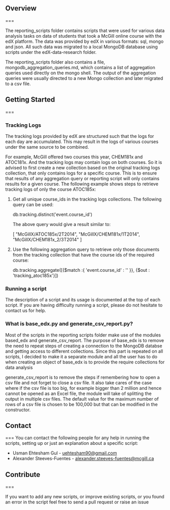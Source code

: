 ## Overview
===

The reporting_scripts folder contains scripts that were used for various data analysis tasks on data of students that took a McGill online course with the edX platform. The data was provided by edX in various formats: sql, mongo and json. All such data was migrated to a local MongoDB database using scripts under the edX-data-research folder. 

The reporting_scripts folder also contains a file, mongodb_aggregation_queries.md, which contains a list of aggregation queries used directly on the mongo shell. The output of the aggregation queries were usually directed to a new Mongo collection and later migrated to a csv file. 

## Getting Started
===

### Tracking Logs
The tracking logs provided by edX are structured such that the logs for each day are accumulated. This may result in the logs of various courses under the same source to be combined. 

For example, McGill offered two courses this year, CHEM181x and ATOC181x. And the tracking logs may contain logs on both courses. So it is advised to first create a new collection based on the original tracking logs collection, that only contains logs for a specific course. This is to ensure that results of any aggregation query or reporting script will only contains results for a given course. The following example shows steps to retrieve tracking logs of only the course ATOC185x:

1. Get all unique course_ids in the tracking logs collections. The following query can be used:
   
   db.tracking.distinct('event.course_id')
   
   The above query would give a result similar to:

   [
	"McGillX/ATOC185x/2T2014",
	"McGillX/CHEM181x/1T2014",
	"McGillX/CHEM181x_2/3T2014"
   ]
   
2. Use the following aggregation query to retrieve only those documents from the tracking collection that have the course ids of the required course:

   db.tracking.aggregate([{$match :{ 'event.course_id' : '' }}, {$out : 'tracking_atoc185x'}])   
   
### Running a script
The description of a script and its usage is documented at the top of each script. If you are having difficulty running a script, please do not hesitate to contact us for help.

### What is base_edx.py and generate_csv_report.py? 

Most of the scripts in the reporting scripts folder make use of the modules based_edx and generate_csv_report. The purpose of base_edx is to remove the need to repeat steps of creating a connection to the MongoDB databse and getting access to different collections. Since this part is repeated on all scripts, I decided to make it a separate module and all the user has to do when creating an object of base_edx is to provide the require collections for data analysis

generate_csv_report is to remove the steps if remembering  how to open a csv file and not forget to close a csv file. It also take cares of the case where if the csv file is too big, for example bigger than 2 million and hence cannot be opened as an Excel file, the module will take of splitting the output in multiple csv files. The default value for the maximum number of rows of a csv file is chosen to be 100,000 but that can be modified in the constructor. 

## Contact
===
You can contact the following people for any help in running the scripts, setting up or just an explanation about a specific script:

* Usman Ehtesham Gul - uehtesham90@gmail.com
* Alexander Steeves-Fuentes - alexander.steeves-fuentes@mcgill.ca

## Contribute
===

If you want to add any new scripts, or improve existing scripts, or you found an error in the script feel free to send a pull request or raise an issue
